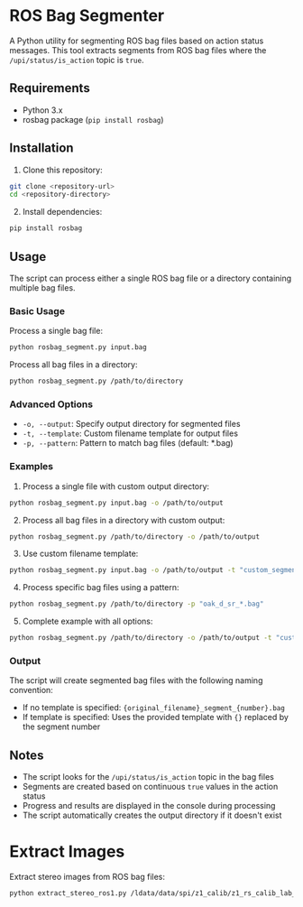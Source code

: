 # ROS Bag Segmenter

A Python utility for segmenting ROS bag files based on action status messages. This tool extracts segments from ROS bag files where the `/upi/status/is_action` topic is `true`.

## Requirements

- Python 3.x
- rosbag package (`pip install rosbag`)

## Installation

1. Clone this repository:
```bash
git clone <repository-url>
cd <repository-directory>
```

2. Install dependencies:
```bash
pip install rosbag
```

## Usage

The script can process either a single ROS bag file or a directory containing multiple bag files.

### Basic Usage

Process a single bag file:
```bash
python rosbag_segment.py input.bag
```

Process all bag files in a directory:
```bash
python rosbag_segment.py /path/to/directory
```

### Advanced Options

- `-o, --output`: Specify output directory for segmented files
- `-t, --template`: Custom filename template for output files
- `-p, --pattern`: Pattern to match bag files (default: *.bag)

### Examples

1. Process a single file with custom output directory:
```bash
python rosbag_segment.py input.bag -o /path/to/output
```

2. Process all bag files in a directory with custom output:
```bash
python rosbag_segment.py /path/to/directory -o /path/to/output
```

3. Use custom filename template:
```bash
python rosbag_segment.py input.bag -o /path/to/output -t "custom_segment_{}.bag"
```

4. Process specific bag files using a pattern:
```bash
python rosbag_segment.py /path/to/directory -p "oak_d_sr_*.bag"
```

5. Complete example with all options:
```bash
python rosbag_segment.py /path/to/directory -o /path/to/output -t "custom_segment_{}.bag" -p "oak_d_sr_*.bag"
```

### Output

The script will create segmented bag files with the following naming convention:
- If no template is specified: `{original_filename}_segment_{number}.bag`
- If template is specified: Uses the provided template with `{}` replaced by the segment number


## Notes

- The script looks for the `/upi/status/is_action` topic in the bag files
- Segments are created based on continuous `true` values in the action status
- Progress and results are displayed in the console during processing
- The script automatically creates the output directory if it doesn't exist


# Extract Images

Extract stereo images from ROS bag files:

```bash
python extract_stereo_ros1.py /ldata/data/spi/z1_calib/z1_rs_calib_lab_2025-01-22-08-19-38.bag /ldata/data/temp/spi_postproc/ realsense_d435i --compressed
```